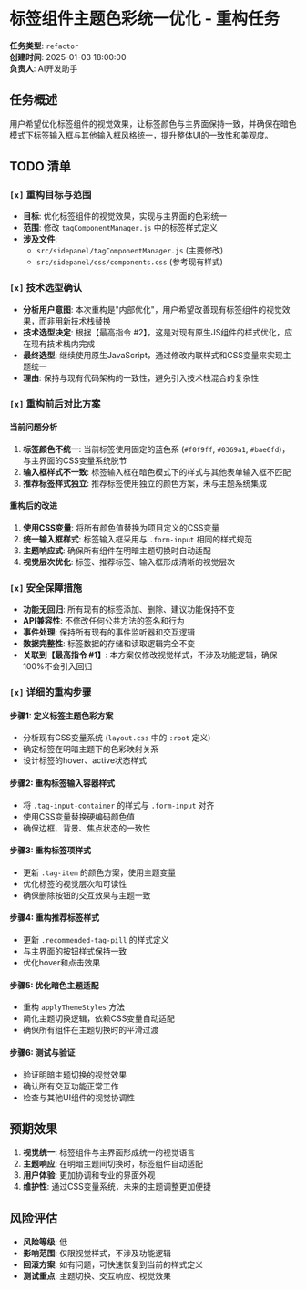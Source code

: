 # 标签组件主题色彩统一优化 - 重构任务

**任务类型**: `refactor`  
**创建时间**: 2025-01-03 18:00:00  
**负责人**: AI开发助手  

## 任务概述

用户希望优化标签组件的视觉效果，让标签颜色与主界面保持一致，并确保在暗色模式下标签输入框与其他输入框风格统一，提升整体UI的一致性和美观度。

## TODO 清单

### `[x]` 重构目标与范围
- **目标**: 优化标签组件的视觉效果，实现与主界面的色彩统一
- **范围**: 修改 `tagComponentManager.js` 中的标签样式定义
- **涉及文件**: 
  - `src/sidepanel/tagComponentManager.js` (主要修改)
  - `src/sidepanel/css/components.css` (参考现有样式)

### `[x]` 技术选型确认
- **分析用户意图**: 本次重构是"内部优化"，用户希望改善现有标签组件的视觉效果，而非用新技术栈替换
- **技术选型决定**: 根据【最高指令 #2】，这是对现有原生JS组件的样式优化，应在现有技术栈内完成
- **最终选型**: 继续使用原生JavaScript，通过修改内联样式和CSS变量来实现主题统一
- **理由**: 保持与现有代码架构的一致性，避免引入技术栈混合的复杂性

### `[x]` 重构前后对比方案

#### 当前问题分析
1. **标签颜色不统一**: 当前标签使用固定的蓝色系 (`#f0f9ff`, `#0369a1`, `#bae6fd`)，与主界面的CSS变量系统脱节
2. **输入框样式不一致**: 标签输入框在暗色模式下的样式与其他表单输入框不匹配
3. **推荐标签样式独立**: 推荐标签使用独立的颜色方案，未与主题系统集成

#### 重构后的改进
1. **使用CSS变量**: 将所有颜色值替换为项目定义的CSS变量
2. **统一输入框样式**: 标签输入框采用与 `.form-input` 相同的样式规范
3. **主题响应式**: 确保所有组件在明暗主题切换时自动适配
4. **视觉层次优化**: 标签、推荐标签、输入框形成清晰的视觉层次

### `[x]` 安全保障措施
- **功能无回归**: 所有现有的标签添加、删除、建议功能保持不变
- **API兼容性**: 不修改任何公共方法的签名和行为
- **事件处理**: 保持所有现有的事件监听器和交互逻辑
- **数据完整性**: 标签数据的存储和读取逻辑完全不变
- **关联到【最高指令 #1】**: 本方案仅修改视觉样式，不涉及功能逻辑，确保100%不会引入回归

### `[x]` 详细的重构步骤

#### 步骤1: 定义标签主题色彩方案
- 分析现有CSS变量系统 (`layout.css` 中的 `:root` 定义)
- 确定标签在明暗主题下的色彩映射关系
- 设计标签的hover、active状态样式

#### 步骤2: 重构标签输入容器样式
- 将 `.tag-input-container` 的样式与 `.form-input` 对齐
- 使用CSS变量替换硬编码颜色值
- 确保边框、背景、焦点状态的一致性

#### 步骤3: 重构标签项样式
- 更新 `.tag-item` 的颜色方案，使用主题变量
- 优化标签的视觉层次和可读性
- 确保删除按钮的交互效果与主题一致

#### 步骤4: 重构推荐标签样式
- 更新 `.recommended-tag-pill` 的样式定义
- 与主界面的按钮样式保持一致
- 优化hover和点击效果

#### 步骤5: 优化暗色主题适配
- 重构 `applyThemeStyles` 方法
- 简化主题切换逻辑，依赖CSS变量自动适配
- 确保所有组件在主题切换时的平滑过渡

#### 步骤6: 测试与验证
- 验证明暗主题切换的视觉效果
- 确认所有交互功能正常工作
- 检查与其他UI组件的视觉协调性

## 预期效果

1. **视觉统一**: 标签组件与主界面形成统一的视觉语言
2. **主题响应**: 在明暗主题间切换时，标签组件自动适配
3. **用户体验**: 更加协调和专业的界面外观
4. **维护性**: 通过CSS变量系统，未来的主题调整更加便捷

## 风险评估

- **风险等级**: 低
- **影响范围**: 仅限视觉样式，不涉及功能逻辑
- **回滚方案**: 如有问题，可快速恢复到当前的样式定义
- **测试重点**: 主题切换、交互响应、视觉效果